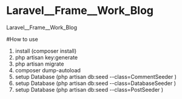 # Laravel__Frame__Work_Blog
Laravel__Frame__Work_Blog

#How to use 
1. install  (composer install)
2. php artisan key:generate 
3. php artisan migrate
4. composer dump-autoload
5. setup Database (php artisan db:seed --class=CommentSeeder )
6. setup Database (php artisan db:seed --class=DatabaseSeeder  )
7. setup Database (php artisan db:seed --class=PostSeeder  )



